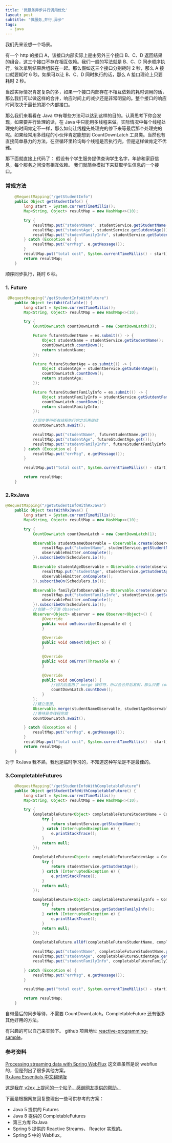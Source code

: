 ```yaml
---
title: '微服务异步并行调用优化'
layout: post
subtitle: "微服务,并行,异步"
tags:
  - java
---
```


我们先来设想一个场景。

有一个 http 的接口 A，该接口内部实际上是由另外三个接口 B、C、D 返回结果的组合，这三个接口不存在相互依赖。我们一般的写法就是 B、C、D 同步顺序执行，依次拿到结果后组装在一起。那么假如这三个接口分别耗时 2 秒，那么 A 接口就要耗时 6 秒。如果可以让 B、C、D 同时执行的话，那么 A 接口理论上只要耗时 2 秒。

当然实际情况肯定复杂的多，如果一个接口内部存在不相互依赖的耗时调用的话，那么我们可以做这样的合并，响应时间上的减少还是非常明显的。整个接口的响应时间取决于最长的那个内部接口。

那么我们来看看在 Java 中有哪些方法可以达到这样的目的。认真思考下你会发现，如果要并行处理的话，在 Java 中只能用多线程来做。实际情况中每个线程处理完的时间肯定不一样，那么如何让线程先处理完的停下来等最后那个处理完的呢。如果经常用多线程的小伙伴肯定能想到 CountDownLatch 工具类。当然也有直接简单暴力的方法，在空循环里轮询每个线程是否执行完，但是这样做肯定不优雅。

那下面就直接上代码了：
假设有个学生服务提供查询学生名字，年龄和家庭信息，每个服务之间没有相互依赖。
我们就简单模拟下来获取学生信息的一个接口。

### 常规方法

```java
    @RequestMapping("/getStudentInfo")
    public Object getStudentInfo() {
        long start = System.currentTimeMillis();
        Map<String, Object> resultMap = new HashMap<>(10);

        try {
            resultMap.put("studentName", studentService.getStudentName());
            resultMap.put("studentAge", studentService.getSutdentAge());
            resultMap.put("studentFamilyInfo", studentService.getSutdentFamilyInfo());
        } catch (Exception e) {
            resultMap.put("errMsg", e.getMessage());
        }
        resultMap.put("total cost", System.currentTimeMillis() - start);
        return resultMap;
    }
```
顺序同步执行，耗时 6 秒。

### 1. Future 
```java
 @RequestMapping("/getStudentInfoWithFuture")
    public Object testWhitCallable() {
        long start = System.currentTimeMillis();
        Map<String, Object> resultMap = new HashMap<>(10);

        try {
            CountDownLatch countDownLatch = new CountDownLatch(3);

            Future futureStudentName = es.submit(() -> {
                Object studentName = studentService.getStudentName();
                countDownLatch.countDown();
                return studentName;
            });

            Future futureStudentAge = es.submit(() -> {
                Object studentAge = studentService.getSutdentAge();
                countDownLatch.countDown();
                return studentAge;
            });

            Future futureStudentFamilyInfo = es.submit(() -> {
                Object studentFamilyInfo = studentService.getSutdentFamilyInfo();
                countDownLatch.countDown();
                return studentFamilyInfo;
            });

            //同步等待所有线程执行完之后再继续
            countDownLatch.await();

            resultMap.put("studentName", futureStudentName.get());
            resultMap.put("studentAge", futureStudentAge.get());
            resultMap.put("studentFamilyInfo", futureStudentFamilyInfo.get());
        } catch (Exception e) {
            resultMap.put("errMsg", e.getMessage());
        }

        resultMap.put("total cost", System.currentTimeMillis() - start);

        return resultMap;
    }
```



### 2.RxJava

```java
@RequestMapping("/getStudentInfoWithRxJava")
    public Object testWithRxJava() {
        long start = System.currentTimeMillis();
        Map<String, Object> resultMap = new HashMap<>(10);

        try {
            CountDownLatch countDownLatch = new CountDownLatch(1);

            Observable studentNameObservable = Observable.create(observableEmitter -> {
                resultMap.put("studentName", studentService.getStudentName());
                observableEmitter.onComplete();
            }).subscribeOn(Schedulers.io());

            Observable studentAgeObservable = Observable.create(observableEmitter -> {
                resultMap.put("studentAge", studentService.getSutdentAge());
                observableEmitter.onComplete();
            }).subscribeOn(Schedulers.io());

            Observable familyInfoObservable = Observable.create(observableEmitter -> {
                resultMap.put("studentFamilyInfo", studentService.getSutdentFamilyInfo());
                observableEmitter.onComplete();
            }).subscribeOn(Schedulers.io());
            //创建一个下游 Observer
            Observer<Object> observer = new Observer<Object>() {
                @Override
                public void onSubscribe(Disposable d) {
                }

                @Override
                public void onNext(Object o) {
                }

                @Override
                public void onError(Throwable e) {
                }

                @Override
                public void onComplete() {
                    //因为后面用了 merge 操作符，所以会合并后发射，那么只要 countdown 一次就行了。
                    countDownLatch.countDown();
                }
            };
            //建立连接,
            Observable.merge(studentNameObservable, studentAgeObservable, familyInfoObservable).subscribe(observer);
            //等待异步线程完成
            countDownLatch.await();

        } catch (Exception e) {
            resultMap.put("errMsg", e.getMessage());
        }
        resultMap.put("total cost", System.currentTimeMillis() - start);
        return resultMap;
    }
```

对于 RxJava 我不熟，我也是临时学习的，不知道这种写法是不是最佳的。

### 3.CompletableFutures

```java
    @RequestMapping("/getStudentInfoWithCompletableFuture")
    public Object getStudentInfoWithCompletableFuture() {
        long start = System.currentTimeMillis();
        Map<String, Object> resultMap = new HashMap<>(10);

        try {
            CompletableFuture<Object> completableFutureStudentName = CompletableFuture.supplyAsync(() -> {
                try {
                    return studentService.getStudentName();
                } catch (InterruptedException e) {
                    e.printStackTrace();
                }
                return null;
            });

            CompletableFuture<Object> completableFutureSutdentAge = CompletableFuture.supplyAsync(() -> {
                try {
                    return studentService.getSutdentAge();
                } catch (InterruptedException e) {
                    e.printStackTrace();
                }
                return null;
            });

            CompletableFuture<Object> completableFutureFamilyInfo = CompletableFuture.supplyAsync(() -> {
                try {
                    return studentService.getSutdentFamilyInfo();
                } catch (InterruptedException e) {
                    e.printStackTrace();
                }
                return null;
            });

            CompletableFuture.allOf(completableFutureStudentName, completableFutureSutdentAge, completableFutureFamilyInfo).join();

            resultMap.put("studentName", completableFutureStudentName.get());
            resultMap.put("studentAge", completableFutureSutdentAge.get());
            resultMap.put("studentFamilyInfo", completableFutureFamilyInfo.get());

        } catch (Exception e) {
            resultMap.put("errMsg", e.getMessage());
        }

        resultMap.put("total cost", System.currentTimeMillis() - start);

        return resultMap;
    }
```

自带最后的同步等待，不需要 CountDownLatch。CompletableFuture 还有很多其他好用的方法。

有兴趣的可以自己来实验下。
github 项目地址 [reactive-programming-sample](https://github.com/DeadLion/reactive-programming-sample)。

### 参考资料
[Processing streaming data with Spring WebFlux](https://medium.com/@nithinmallya4/processing-streaming-data-with-spring-webflux-ed0fc68a14de) 这文章虽然是说 webflux 的，但是列出了很多其他方案。  
[RxJava Essentials 中文翻译版](https://rxjava.yuxingxin.com/)  

[这是我在 v2ex 上提问的一个帖子，感谢网友提供的帮助。](https://www.v2ex.com/t/499896)  

下面是根据网友回复整理出一些可供参考的方案：

 - Java 5 提供的 Futures
 - Java 8 提供的 CompletableFutures
 - 第三方库 RxJava
 - Spring 5 提供的 Reactive Streams， Reactor 实现的。
 - Spring 5 中的 Webflux。